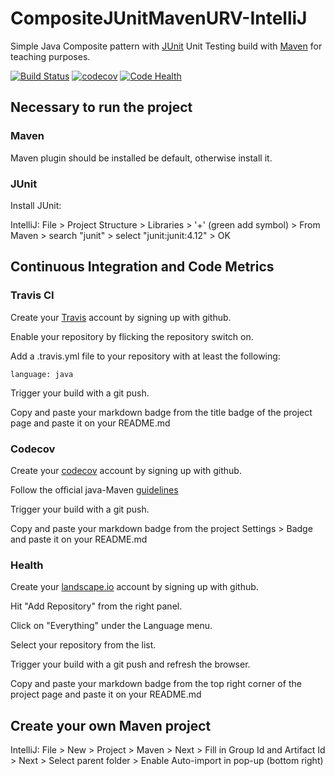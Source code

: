 # CompositeJUnitMavenURV-IntelliJ

Simple Java Composite pattern with [JUnit](http://junit.org/junit4/) Unit Testing build with [Maven](https://maven.apache.org/) for teaching purposes.

[![Build Status](https://travis-ci.org/alruiz12/CompositeJUnitMavenURV-IntelliJ.svg?branch=master)](https://travis-ci.org/alruiz12/CompositeJUnitMavenURV-IntelliJ)
[![codecov](https://codecov.io/gh/alruiz12/CompositeJUnitMavenURV-IntelliJ/branch/master/graph/badge.svg)](https://codecov.io/gh/alruiz12/CompositeJUnitMavenURV-IntelliJ)
[![Code Health](https://landscape.io/github/alruiz12/CompositeJUnitMavenURV-IntelliJ/master/landscape.svg?style=flat)](https://landscape.io/github/alruiz12/CompositeJUnitMavenURV-IntelliJ/master)


## Necessary to run the project

### Maven

Maven plugin should be installed be default, otherwise install it.

### JUnit

Install JUnit:

IntelliJ: File > Project Structure > Libraries > '+' (green add symbol) > From Maven > search "junit" > select "junit:junit:4.12" > OK




## Continuous Integration and Code Metrics

### Travis CI

Create your [Travis](https://travis-ci.com/) account by signing up with github.

Enable your repository by flicking the repository switch on.

Add a .travis.yml file to your repository with at least the following:
```
language: java
```

Trigger your build with a git push.

Copy and paste your markdown badge from the title badge of the project page and paste it on your README.md


### Codecov

Create your [codecov](https://codecov.io/) account by signing up with github.

Follow the official java-Maven [guidelines](https://github.com/codecov/example-java-maven)

Trigger your build with a git push.

Copy and paste your markdown badge from the project Settings > Badge and paste it on your README.md

### Health

Create your [landscape.io](https://landscape.io/) account by signing up with github.
 
 Hit "Add Repository" from the right panel.
 
 Click on "Everything" under the Language menu.
 
 Select your repository from the list.
 
 Trigger your build with a git push and refresh the browser.
 
 Copy and paste your markdown badge from the top right corner of the project page and paste it on your README.md

 


## Create your own Maven project

IntelliJ: File > New > Project > Maven > Next > Fill in Group Id and Artifact Id > Next > Select parent folder > Enable Auto-import in pop-up (bottom right)
